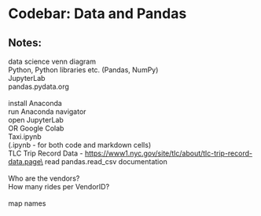 # Codebar: Data and Pandas

## Notes:

data science venn diagram\
Python, Python libraries etc. (Pandas, NumPy)\
JupyterLab\
pandas.pydata.org\
\
install Anaconda\
run Anaconda navigator\
open JupyterLab\
OR Google Colab\
Taxi.ipynb\
(.ipynb - for both code and markdown cells)\
TLC Trip Record Data - https://www1.nyc.gov/site/tlc/about/tlc-trip-record-data.page\
read pandas.read_csv documentation\
\
Who are the vendors?\
How many rides per VendorID?\
\
map names
